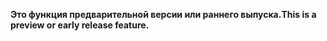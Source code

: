 <span data-ttu-id="4c02f-101">**Это функция предварительной версии или раннего выпуска.**</span><span class="sxs-lookup"><span data-stu-id="4c02f-101">**This is a preview or early release feature.**</span></span>